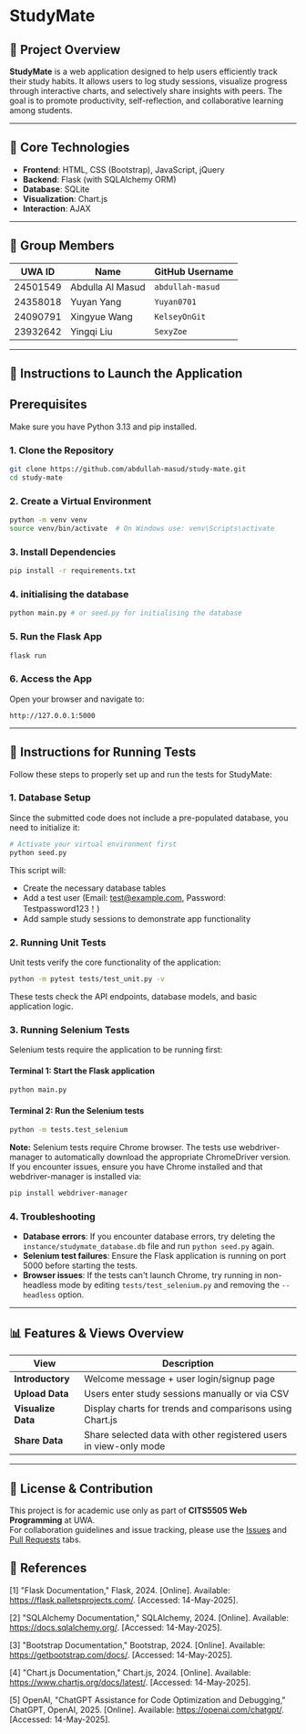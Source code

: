 # StudyMate

## 📘 Project Overview

**StudyMate** is a web application designed to help users efficiently track their study habits. It allows users to log study sessions, visualize progress through interactive charts, and selectively share insights with peers. The goal is to promote productivity, self-reflection, and collaborative learning among students.

---

## 🧰 Core Technologies

- **Frontend**: HTML, CSS (Bootstrap), JavaScript, jQuery
- **Backend**: Flask (with SQLAlchemy ORM)
- **Database**: SQLite
- **Visualization**: Chart.js
- **Interaction**: AJAX

---

## 👥 Group Members

| UWA ID   | Name             | GitHub Username  |
| -------- | ---------------- | ---------------- |
| 24501549 | Abdulla Al Masud | `abdullah-masud` |
| 24358018 | Yuyan Yang       | `Yuyan0701`      |
| 24090791 | Xingyue Wang     | `KelseyOnGit`    |
| 23932642 | Yingqi Liu       | `SexyZoe`        |

---

## 🚀 Instructions to Launch the Application

## Prerequisites

Make sure you have Python 3.13 and pip installed.

### 1. Clone the Repository

```bash
git clone https://github.com/abdullah-masud/study-mate.git
cd study-mate
```

### 2. Create a Virtual Environment

```bash
python -m venv venv
source venv/bin/activate  # On Windows use: venv\Scripts\activate
```

### 3. Install Dependencies

```bash
pip install -r requirements.txt
```

### 4. initialising the database

```bash
python main.py # or seed.py for initialising the database
```

### 5. Run the Flask App

```bash
flask run
```

### 6. Access the App

Open your browser and navigate to:

```
http://127.0.0.1:5000
```

---

## 🧪 Instructions for Running Tests

Follow these steps to properly set up and run the tests for StudyMate:

### 1. Database Setup

Since the submitted code does not include a pre-populated database, you need to initialize it:

```bash
# Activate your virtual environment first
python seed.py
```

This script will:

- Create the necessary database tables
- Add a test user (Email: test@example.com, Password: Testpassword123！)
- Add sample study sessions to demonstrate app functionality

### 2. Running Unit Tests

Unit tests verify the core functionality of the application:

```bash
python -m pytest tests/test_unit.py -v
```

These tests check the API endpoints, database models, and basic application logic.

### 3. Running Selenium Tests

Selenium tests require the application to be running first:

#### Terminal 1: Start the Flask application

```bash
python main.py
```

#### Terminal 2: Run the Selenium tests

```bash
python -m tests.test_selenium
```

**Note:** Selenium tests require Chrome browser. The tests use webdriver-manager to automatically download the appropriate ChromeDriver version. If you encounter issues, ensure you have Chrome installed and that webdriver-manager is installed via:

```bash
pip install webdriver-manager
```

### 4. Troubleshooting

- **Database errors**: If you encounter database errors, try deleting the `instance/studymate_database.db` file and run `python seed.py` again.
- **Selenium test failures**: Ensure the Flask application is running on port 5000 before starting the tests.
- **Browser issues**: If the tests can't launch Chrome, try running in non-headless mode by editing `tests/test_selenium.py` and removing the `--headless` option.

---

## 📊 Features & Views Overview

| View               | Description                                                       |
| ------------------ | ----------------------------------------------------------------- |
| **Introductory**   | Welcome message + user login/signup page                          |
| **Upload Data**    | Users enter study sessions manually or via CSV                    |
| **Visualize Data** | Display charts for trends and comparisons using Chart.js          |
| **Share Data**     | Share selected data with other registered users in view-only mode |

---

## 📎 License & Contribution

This project is for academic use only as part of **CITS5505 Web Programming** at UWA.  
For collaboration guidelines and issue tracking, please use the [Issues](https://github.com/abdullah-masud/study-mate/issues) and [Pull Requests](https://github.com/abdullah-masud/study-mate/pulls) tabs.

## 🔖 References

[1] "Flask Documentation," Flask, 2024. [Online]. Available: https://flask.palletsprojects.com/. [Accessed: 14-May-2025].

[2] "SQLAlchemy Documentation," SQLAlchemy, 2024. [Online]. Available: https://docs.sqlalchemy.org/. [Accessed: 14-May-2025].

[3] "Bootstrap Documentation," Bootstrap, 2024. [Online]. Available: https://getbootstrap.com/docs/. [Accessed: 14-May-2025].

[4] "Chart.js Documentation," Chart.js, 2024. [Online]. Available: https://www.chartjs.org/docs/latest/. [Accessed: 14-May-2025].

[5] OpenAI, "ChatGPT Assistance for Code Optimization and Debugging," ChatGPT, OpenAI, 2025. [Online]. Available: https://openai.com/chatgpt/. [Accessed: 14-May-2025].
